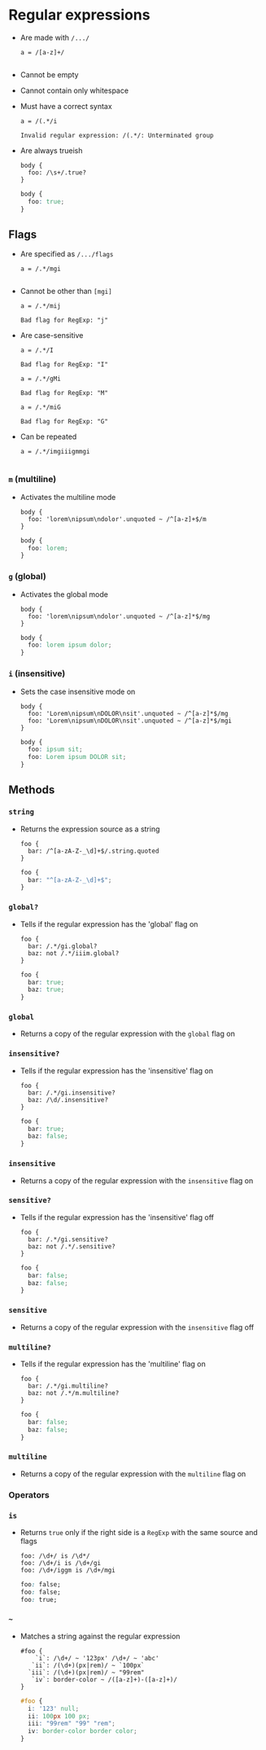 Regular expressions
===================

- Are made with `/.../`

  ~~~ lay
  a = /[a-z]+/
  ~~~

  ~~~ css
  ~~~

- Cannot be empty

- Cannot contain only whitespace

- Must have a correct syntax

  ~~~ lay
  a = /(.*/i
  ~~~

  ~~~ TypeError
  Invalid regular expression: /(.*/: Unterminated group
  ~~~

- Are always trueish

  ~~~ lay
  body {
    foo: /\s+/.true?
  }
  ~~~

  ~~~ css
  body {
    foo: true;
  }
  ~~~

## Flags

- Are specified as `/.../flags`

  ~~~ lay
  a = /.*/mgi
  ~~~

  ~~~ css
  ~~~

- Cannot be other than `[mgi]`

  ~~~ lay
  a = /.*/mij
  ~~~

  ~~~ TypeError
  Bad flag for RegExp: "j"
  ~~~

- Are case-sensitive

  ~~~ lay
  a = /.*/I
  ~~~

  ~~~ TypeError
  Bad flag for RegExp: "I"
  ~~~

  ~~~ lay
  a = /.*/gMi
  ~~~

  ~~~ TypeError
  Bad flag for RegExp: "M"
  ~~~

  ~~~ lay
  a = /.*/miG
  ~~~

  ~~~ TypeError
  Bad flag for RegExp: "G"
  ~~~

- Can be repeated

  ~~~ lay
  a = /.*/imgiiigmmgi
  ~~~

  ~~~ css
  ~~~

### `m` (multiline)

- Activates the multiline mode

  ~~~ lay
  body {
    foo: 'lorem\nipsum\ndolor'.unquoted ~ /^[a-z]+$/m
  }
  ~~~

  ~~~ css
  body {
    foo: lorem;
  }
  ~~~

### `g` (global)

- Activates the global mode

  ~~~ lay
  body {
    foo: 'lorem\nipsum\ndolor'.unquoted ~ /^[a-z]*$/mg
  }
  ~~~

  ~~~ css
  body {
    foo: lorem ipsum dolor;
  }
  ~~~

### `i` (insensitive)

- Sets the case insensitive mode on

  ~~~ lay
  body {
    foo: 'Lorem\nipsum\nDOLOR\nsit'.unquoted ~ /^[a-z]*$/mg
    foo: 'Lorem\nipsum\nDOLOR\nsit'.unquoted ~ /^[a-z]*$/mgi
  }
  ~~~

  ~~~ css
  body {
    foo: ipsum sit;
    foo: Lorem ipsum DOLOR sit;
  }
  ~~~

## Methods

### `string`

- Returns the expression source as a string

  ~~~ lay
  foo {
    bar: /^[a-zA-Z-_\d]+$/.string.quoted
  }
  ~~~

  ~~~ css
  foo {
    bar: "^[a-zA-Z-_\d]+$";
  }
  ~~~

### `global?`

- Tells if the regular expression has the 'global' flag on

  ~~~ lay
  foo {
    bar: /.*/gi.global?
    baz: not /.*/iiim.global?
  }
  ~~~

  ~~~ css
  foo {
    bar: true;
    baz: true;
  }
  ~~~

### `global`

- Returns a copy of the regular expression with the `global` flag on

### `insensitive?`

- Tells if the regular expression has the 'insensitive' flag on

  ~~~ lay
  foo {
    bar: /.*/gi.insensitive?
    baz: /\d/.insensitive?
  }
  ~~~

  ~~~ css
  foo {
    bar: true;
    baz: false;
  }
  ~~~

### `insensitive`

- Returns a copy of the regular expression with the `insensitive` flag on

### `sensitive?`

- Tells if the regular expression has the 'insensitive' flag off

  ~~~ lay
  foo {
    bar: /.*/gi.sensitive?
    baz: not /.*/.sensitive?
  }
  ~~~

  ~~~ css
  foo {
    bar: false;
    baz: false;
  }
  ~~~

### `sensitive`

- Returns a copy of the regular expression with the `insensitive` flag off

### `multiline?`

- Tells if the regular expression has the 'multiline' flag on

  ~~~ lay
  foo {
    bar: /.*/gi.multiline?
    baz: not /.*/m.multiline?
  }
  ~~~

  ~~~ css
  foo {
    bar: false;
    baz: false;
  }
  ~~~

### `multiline`

- Returns a copy of the regular expression with the `multiline` flag on

### Operators

### `is`

- Returns `true` only if the right side is a `RegExp` with the same source and flags

  ~~~ lay
  foo: /\d+/ is /\d*/
  foo: /\d+/i is /\d+/gi
  foo: /\d+/iggm is /\d+/mgi
  ~~~

  ~~~ css
  foo: false;
  foo: false;
  foo: true;
  ~~~

### `~`

- Matches a string against the regular expression

  ~~~ lay
  #foo {
      `i`: /\d+/ ~ '123px' /\d+/ ~ 'abc'
     `ii`: /(\d+)(px|rem)/ ~ `100px`
    `iii`: /(\d+)(px|rem)/ ~ "99rem"
     `iv`: border-color ~ /([a-z]+)-([a-z]+)/
  }
  ~~~

  ~~~ css
  #foo {
    i: '123' null;
    ii: 100px 100 px;
    iii: "99rem" "99" "rem";
    iv: border-color border color;
  }
  ~~~
